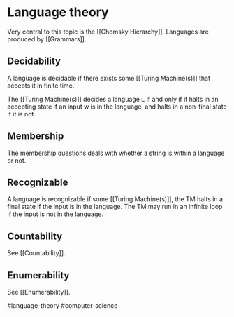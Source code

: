 # Language theory
Very central to this topic is the [[Chomsky Hierarchy]]. Languages are produced by [[Grammars]].

## Decidability
A language is decidable if there exists some [[Turing Machine(s)]] that accepts it in finite time.

The [[Turing Machine(s)]] decides a language L if and only if it halts in an accepting state if an input w is in the language, and halts in a non-final state if it is not.

## Membership
The membership questions deals with whether a string is within a language or not.

## Recognizable
A language is recognizable if some [[Turing Machine(s)]], the TM halts in a final state if the input is in the language. The TM may run in an infinite loop if the input is not in the language.

## Countability
See [[Countability]].

## Enumerability
See [[Enumerability]].

#language-theory #computer-science 